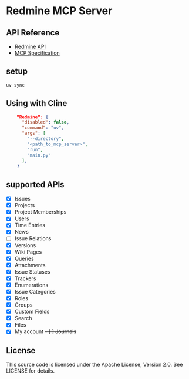 # Redmine MCP Server

## API Reference

- [Redmine API](https://www.redmine.org/projects/redmine/wiki/Rest_api)
- [MCP Specification](https://modelcontextprotocol.io/specification/2025-03-26)

## setup

```sh
uv sync
```

## Using with Cline


```json
    "Redmine": {
      "disabled": false,
      "command": "uv",
      "args": [
        "--directory",
        "<path_to_mcp_server>",
        "run",
        "main.py"
      ],
    }
```

## supported APIs

- [x] Issues
- [x] Projects
- [x] Project Memberships
- [x] Users
- [x] Time Entries
- [x] News
- [ ] Issue Relations
- [x] Versions
- [x] Wiki Pages
- [x] Queries
- [x] Attachments
- [x] Issue Statuses
- [x] Trackers
- [x] Enumerations
- [x] Issue Categories
- [x] Roles
- [x] Groups
- [x] Custom Fields
- [x] Search
- [x] Files
- [x] My account
~~- [ ] Journals~~

## License

This source code is licensed under the Apache License, Version 2.0. See LICENSE for details.
